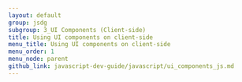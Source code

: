 ```yaml
---
layout: default
group: jsdg
subgroup: 3_UI Components (Client-side)
title: Using UI components on client-side
menu_title: Using UI components on client-side
menu_order: 1
menu_node: parent
github_link: javascript-dev-guide/javascript/ui_components_js.md
---
```


